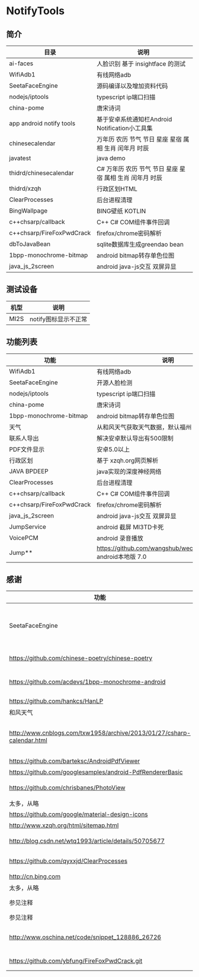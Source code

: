 # NotifyTools

## 简介


| 目录    |    说明  |
| ------------- |  -------------------- |
| ai-faces | 人脸识别 基于 insightface 的测试 |
| WifiAdb1 | 有线网络adb |
|SeetaFaceEngine|源码编译以及增加资料代码|
|nodejs/iptools|typescript ip端口扫描|
|china-pome|唐宋诗词 |
|app android notify tools  |基于安卓系统通知栏Android Notification小工具集 |
|chinesecalendar |万年历 农历 节气 节日 星座 星宿 属相 生肖 闰年月 时辰 |
|javatest |java demo|
|thidrd/chinesecalendar  |C# 万年历 农历 节气 节日 星座 星宿 属相 生肖 闰年月 时辰 |
|thidrd/xzqh |行政区划HTML |
|ClearProcesses|后台进程清理|
|BingWallpage|BING壁纸 KOTLIN|
|c++chsarp/callback|C++ C# COM组件事件回调|
|c++chsarp/FireFoxPwdCrack|firefox/chrome密码解析|
|dbToJavaBean|sqlite数据库生成greendao bean|
|1bpp-monochrome-bitmap|android bitmap转存单色位图 |
|java_js_2screen|android java-js交互 双屏异显|

## 测试设备

| 机型    |    说明  |
| ------ |  -------------------- |
|MI2S   |notify图标显示不正常 |

## 功能列表

| 功能    |    说明  |
| ------------- |  -------------------- |
| WifiAdb1 | 有线网络adb |
|SeetaFaceEngine|开源人脸检测|
|nodejs/iptools|typescript ip端口扫描|
|china-pome|唐宋诗词|
|1bpp-monochrome-bitmap|android bitmap转存单色位图 |
|天气     |从和风天气获取天气数据，默认福州 |
|联系人导出    |解决安卓默认导出有500限制|
|PDF文件显示    |安卓5.0以上|
|行政区划   |基于 xzqh.org网页解析|
|JAVA BPDEEP  |java实现的深度神经网络|
|ClearProcesses|后台进程清理|
|c++chsarp/callback|C++ C# COM组件事件回调|
|c++chsarp/FireFoxPwdCrack|firefox/chrome密码解析|
|java_js_2screen|android java-js交互 双屏异显|
|JumpService|android 截屏 MI3TD卡死|
|VoicePCM|android 录音播放|
|Jump**|https://github.com/wangshub/wechat_jump_game/ android本地版 7.0|

## 感谢

| 功能    |    说明  |
| ------------- | -------------------- |
|SeetaFaceEngine|SeetaFace 源码、sunjunlishi BLAS、邬小阳 封装|
|https://github.com/chinese-poetry/chinese-poetry |最全中华古诗词数据库 |
|https://github.com/acdevs/1bpp-monochrome-android |android bitmap转存单色位图|
|https://github.com/hankcs/HanLP |自然语言处理|
|和风天气     |天气数据提供 |
|http://www.cnblogs.com/txw1958/archive/2013/01/27/csharp-calendar.html|C# 万年历 农历 节气 节日 星座 星宿 属相 生肖 闰年月 时辰|
|https://github.com/barteksc/AndroidPdfViewer |PDF显示 |
|https://github.com/googlesamples/android-PdfRendererBasic | 5.0 PDF显示 |
|https://github.com/chrisbanes/PhotoView| 图片缩放移动等 |
|太多，从略 |toolbar |
|https://github.com/google/material-design-icons |图标 |
|http://www.xzqh.org/html/sitemap.html|行政区划网|
|http://blog.csdn.net/wtq1993/article/details/50705677|java实现的深度神经网络|
|https://github.com/qyxxjd/ClearProcesses|无障碍清理进程|
|http://cn.bing.com|BING壁纸|
|太多，从略 |KOTLIN |
|参见注释 |C++ C# COM组件 |
|参见注释 |iptools |
|http://www.oschina.net/code/snippet_128886_26726 |数据库生成javabean小工具（java） |
|https://github.com/ybfung/FireFoxPwdCrack.git|firefox/chrome密码解析|